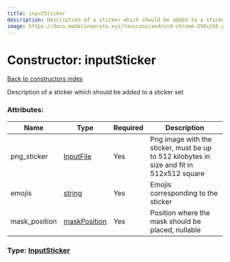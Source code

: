 ```yaml
---
title: inputSticker
description: Description of a sticker which should be added to a sticker set
image: https://docs.madelineproto.xyz/favicons/android-chrome-256x256.png
---
```

# Constructor: inputSticker  
[Back to constructors index](index.md)



Description of a sticker which should be added to a sticker set

### Attributes:

| Name     |    Type       | Required | Description |
|----------|---------------|----------|-------------|
|png\_sticker|[InputFile](../types/InputFile.md) | Yes|Png image with the sticker, must be up to 512 kilobytes in size and fit in 512x512 square|
|emojis|[string](../types/string.md) | Yes|Emojis corresponding to the sticker|
|mask\_position|[maskPosition](../constructors/maskPosition.md) | Yes|Position where the mask should be placed, nullable|



### Type: [InputSticker](../types/InputSticker.md)



